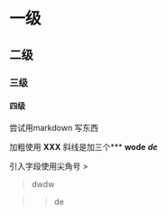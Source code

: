 # 一级
## 二级
### 三级
#### 四级


尝试用markdown 写东西


加粗使用 **XXX**
斜线是加三个***
**wode**
***de***

引入字段使用尖角号 >
>dwdw 

>>de 